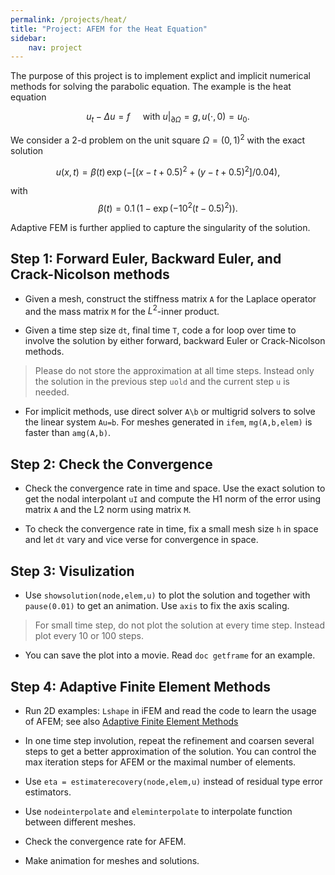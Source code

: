 ```yaml
---
permalink: /projects/heat/
title: "Project: AFEM for the Heat Equation"
sidebar:
    nav: project
---
```


The purpose of this project is to implement explict and implicit
numerical methods for solving the parabolic equation. The example is the heat equation 

$$ u_t -\Delta u  = f \quad \text{ with }u |_{\partial \Omega} = g, u(\cdot,0) = u_0.$$

We consider a 2-d problem on the unit square $\Omega = (0,1)^2$ with the
exact solution

$$u(x,t) = \beta (t)\, \exp(-[(x-t+0.5)^2+(y-t+0.5)^2]/0.04),$$ 

with $$\beta (t) = 0.1\,(1-\exp(-10^2(t-0.5)^2)).$$

Adaptive FEM is further applied to capture the singularity of the solution.

## Step 1: Forward Euler, Backward Euler, and Crack-Nicolson methods

- Given a mesh, construct the stiffness matrix `A` for the Laplace operator and the mass matrix `M` for the $L^2$-inner product.

- Given a time step size `dt`, final time `T`, code a for loop over time to involve the solution by either forward, backward Euler or Crack-Nicolson methods.

> Please do not store the approximation at all time steps. Instead only the solution in the previous step `uold` and the current step `u` is needed.

- For implicit methods, use direct solver `A\b` or multigrid solvers to solve the linear system `Au=b`. For meshes generated in `ifem`, `mg(A,b,elem)` is faster than `amg(A,b)`.

## Step 2: Check the Convergence

- Check the convergence rate in time and space. Use the exact solution to get the nodal interpolant `uI` and compute the H1 norm of the error using matrix `A` and the L2 norm using matrix `M`.

- To check the convergence rate in time, fix a small mesh size `h` in space
 and let `dt` vary and vice verse for convergence in space.

## Step 3: Visulization

- Use `showsolution(node,elem,u)` to plot the solution and together with `pause(0.01)` to get an animation. Use `axis` to fix the axis scaling.

> For small time step, do not plot the solution at every time step. Instead plot every 10 or 100 steps.

- You can save the plot into a movie. Read `doc getframe` for an example.

## Step 4: Adaptive Finite Element Methods

- Run 2D examples: `Lshape` in iFEM and read the code to learn the usage of AFEM; see also [Adaptive Finite Element Methods](../afem/afemdoc.html)

- In one time step involution, repeat the refinement and coarsen several steps to get a better approximation of the solution. You can control the max iteration steps for AFEM or the maximal number of elements. 

- Use `eta = estimaterecovery(node,elem,u)` instead of residual type error estimators.

- Use `nodeinterpolate` and `eleminterpolate` to interpolate function between different meshes.

- Check the convergence rate for AFEM.

- Make animation for meshes and solutions.


```matlab

```

